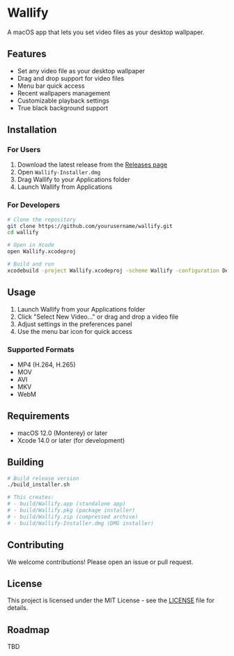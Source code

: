 # Wallify

A macOS app that lets you set video files as your desktop wallpaper.

## Features

- Set any video file as your desktop wallpaper
- Drag and drop support for video files
- Menu bar quick access
- Recent wallpapers management
- Customizable playback settings
- True black background support

## Installation

### For Users

1. Download the latest release from the [Releases page](https://github.com/yourusername/wallify/releases)
2. Open `Wallify-Installer.dmg`
3. Drag Wallify to your Applications folder
4. Launch Wallify from Applications

### For Developers

```bash
# Clone the repository
git clone https://github.com/yourusername/wallify.git
cd wallify

# Open in Xcode
open Wallify.xcodeproj

# Build and run
xcodebuild -project Wallify.xcodeproj -scheme Wallify -configuration Debug
```

## Usage

1. Launch Wallify from your Applications folder
2. Click "Select New Video..." or drag and drop a video file
3. Adjust settings in the preferences panel
4. Use the menu bar icon for quick access

### Supported Formats

- MP4 (H.264, H.265)
- MOV
- AVI
- MKV
- WebM

## Requirements

- macOS 12.0 (Monterey) or later
- Xcode 14.0 or later (for development)

## Building

```bash
# Build release version
./build_installer.sh

# This creates:
# - build/Wallify.app (standalone app)
# - build/Wallify.pkg (package installer)
# - build/Wallify.zip (compressed archive)
# - build/Wallify-Installer.dmg (DMG installer)
```

## Contributing

We welcome contributions! Please open an issue or pull request.

## License

This project is licensed under the MIT License - see the [LICENSE](LICENSE) file for details.

## Roadmap

TBD 
